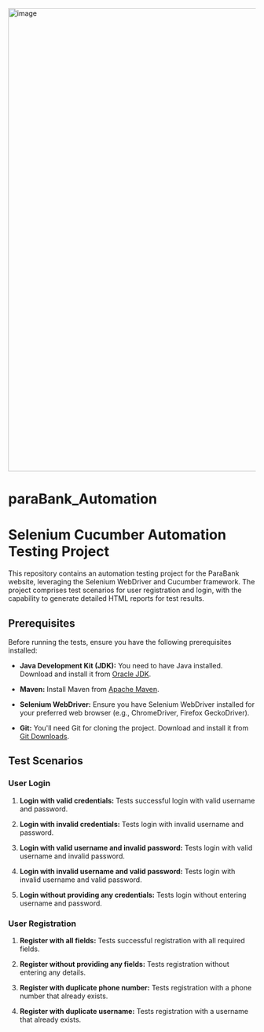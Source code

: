 
<img width="944" alt="image" src="https://github.com/shankhwarsumit/paraBank_Automation/assets/88932858/b835afd3-3844-46f9-8335-d649999b7eb4">

# paraBank_Automation

# Selenium Cucumber Automation Testing Project

This repository contains an automation testing project for the ParaBank website, leveraging the Selenium WebDriver and Cucumber framework. The project comprises test scenarios for user registration and login, with the capability to generate detailed HTML reports for test results.

## Prerequisites

Before running the tests, ensure you have the following prerequisites installed:

- **Java Development Kit (JDK):** You need to have Java installed. Download and install it from [Oracle JDK](https://www.oracle.com/java/technologies/javase-downloads.html).

- **Maven:** Install Maven from [Apache Maven](https://maven.apache.org/download.cgi).

- **Selenium WebDriver:** Ensure you have Selenium WebDriver installed for your preferred web browser (e.g., ChromeDriver, Firefox GeckoDriver).

- **Git:** You'll need Git for cloning the project. Download and install it from [Git Downloads](https://git-scm.com/downloads).

## Test Scenarios

### User Login
1. **Login with valid credentials:** Tests successful login with valid username and password.

2. **Login with invalid credentials:** Tests login with invalid username and password.

3. **Login with valid username and invalid password:** Tests login with valid username and invalid password.

4. **Login with invalid username and valid password:** Tests login with invalid username and valid password.

5. **Login without providing any credentials:** Tests login without entering username and password.

### User Registration
1. **Register with all fields:** Tests successful registration with all required fields.

2. **Register without providing any fields:** Tests registration without entering any details.

3. **Register with duplicate phone number:** Tests registration with a phone number that already exists.

4. **Register with duplicate username:** Tests registration with a username that already exists.

